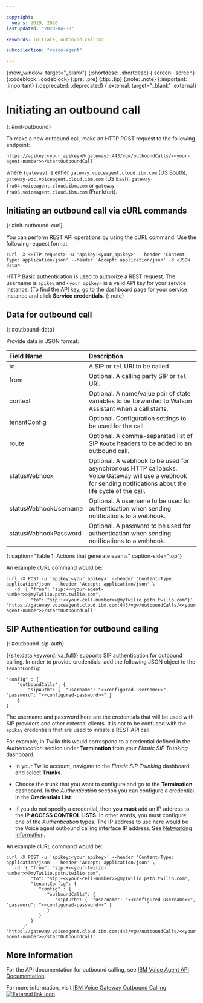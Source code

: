 ```yaml
---

copyright:
  years: 2019, 2020
lastupdated: "2020-04-30"

keywords: initiate, outbound calling

subcollection: "voice-agent"

---
```


{:new_window: target="_blank"}
{:shortdesc: .shortdesc}
{:screen: .screen}
{:codeblock: .codeblock}
{:pre: .pre}
{:tip: .tip}
{:note: .note}
{:important: .important}
{:deprecated: .deprecated}
{:external: target="_blank" .external}

# Initiating an outbound call
{: #init-outbound}

To make a new outbound call, make an HTTP POST request to the following endpoint:

```
https://apikey:<your_apikey>@{gateway}:443/vgw/outboundCalls/<<your-agent-number>>/startOutboundCall`
```

where `{gateway}` is either `gateway.voiceagent.cloud.ibm.com` (US South), `gateway-wdc.voiceagent.cloud.ibm.com` (US East), `gateway-fra04.voiceagent.cloud.ibm.com` or `gateway-fra05.voiceagent.cloud.ibm.com` (Frankfurt).

## Initiating an outbound call via cURL commands
{: #init-outbound-curl}

You can perform REST API operations by using the cURL command. Use the following request format:

`curl -X <HTTP request> -u 'apikey:<your_apikey>' --header 'Content-Type: application/json' --header 'Accept: application/json' -d <JSON data>`

HTTP Basic authentication is used to authorize a REST request. The username is `apikey` and `<your_apikey>` is a valid API key for your service instance. (To find the API key, go to the dashboard page for your service instance and click **Service credentials**.
{: note}

## Data for outbound call
{: #outbound-data}

Provide data in JSON format:

| Field Name             | Description      | 
|:-------------------|:-----------------|
| to |	A SIP or `tel` URI to be called. |
| from |	Optional. A calling party SIP or `tel` URI. |
| context |	Optional. A name/value pair of state variables to be forwarded to Watson Assistant when a call starts. |
| tenantConfig |	Optional. Configuration settings to be used for the call. |
| route |	Optional. A comma-separated list of SIP `Route` headers to be added to an outbound call. |
| statusWebhook |	Optional. A webhook to be used for asynchronous HTTP callbacks. Voice Gateway will use a webhook for sending notifications about the life cycle of the call. |
| statusWebhookUsername |	Optional. A username to be used for authentication when sending notifications to a webhook. |
| statusWebhookPassword |	Optional. A password to be used for authentication when sending notifications to a webhook. |
{: caption="Table 1. Actions that generate events" caption-side="top"}

An example cURL command would be:

```
curl -X POST -u 'apikey:<your_apikey>' --header 'Content-Type: application/json' --header 'Accept: application/json' \
   -d '{ "from": "sip:+<<your-agent-number>>@myTwilio.pstn.twilio.com",
         "to": "sip:+<<your-cell-number>>@myTwilio.pstn.twilio.com"}'  'https://gateway.voiceagent.cloud.ibm.com:443/vgw/outboundCalls/<<your-agent-number>>/startOutboundCall'
```

## SIP Authentication for outbound calling
{: #outbound-sip-auth}

{{site.data.keyword.iva_full}} supports SIP authentication for outbound calling. In order to provide credentials, add the following JSON object to the `tenantConfig`:

```
"config" : {
    "outboundCalls": {  
        "sipAuth": {  "username": "<<configured-username>>", "password": "<<configured-password>>" }
    }
}
```

The username and password here are the credentials that will be used with SIP providers and other external clients. It is not to be confused with the `apikey` credentials that are used to initiate a REST API call.

For example, in Twilio this would correspond to a credential defined in the _Authentication_ section under **Termination** from your _Elastic SIP Trunking_ dashboard.

  - In your Twilio account, navigate to the _Elastic SIP Trunking_ dashboard and select **Trunks**.
  
  - Choose the trunk that you want to configure and go to the **Termination** dashboard. In the _Authentication_ section you can configure a credential in the **Credentials List**.

  - If you do not specify a credential, then **you must** add an IP address to the **IP ACCESS CONTROL LISTS**. In other words, you must configure one of the _Authentication_ types. The IP address to use here would be the Voice agent outbound calling interface IP address. See [Networking Information](/docs/voice-agent?topic=voice-agent-networking_info).
  

An example cURL command would be:

```
curl -X POST -u 'apikey:<your_apikey>' --header 'Content-Type: application/json' --header 'Accept: application/json' \
   -d '{ "from": "sip:+<<your-twilio-number>>@myTwilio.pstn.twilio.com",
         "to": "sip:+<<your-cell-number>>@myTwilio.pstn.twilio.com",
         "tenantConfig": { 
            "config" : {
               "outboundCalls": {  
                  "sipAuth": {  "username": "<<configured-username>>", "password": "<<configured-password>>" }
               }
            }
         }
      }' 'https://gateway.voiceagent.cloud.ibm.com:443/vgw/outboundCalls/<<your-agent-number>>/startOutboundCall'
```

## More information

For the API documentation for outbound calling, see [IBM Voice Agent API Documentation](https://cloud.ibm.com/apidocs/voice-agent/outbound-api).

For more information, visit [IBM Voice Gateway Outbound Calling ![External link icon](../../icons/launch-glyph.svg "External link icon")](https://www.ibm.com/support/knowledgecenter/SS4U29/apioutboundcalls.html).
